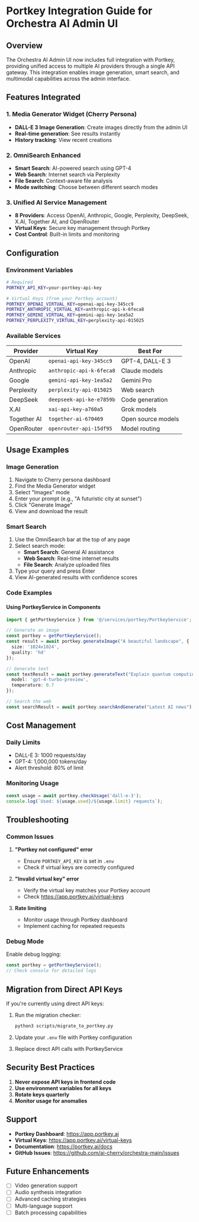# Portkey Integration Guide for Orchestra AI Admin UI

## Overview

The Orchestra AI Admin UI now includes full integration with Portkey, providing unified access to multiple AI providers through a single API gateway. This integration enables image generation, smart search, and multimodal capabilities across the admin interface.

## Features Integrated

### 1. Media Generator Widget (Cherry Persona)
- **DALL-E 3 Image Generation**: Create images directly from the admin UI
- **Real-time generation**: See results instantly
- **History tracking**: View recent creations

### 2. OmniSearch Enhanced
- **Smart Search**: AI-powered search using GPT-4
- **Web Search**: Internet search via Perplexity
- **File Search**: Context-aware file analysis
- **Mode switching**: Choose between different search modes

### 3. Unified AI Service Management
- **8 Providers**: Access OpenAI, Anthropic, Google, Perplexity, DeepSeek, X.AI, Together AI, and OpenRouter
- **Virtual Keys**: Secure key management through Portkey
- **Cost Control**: Built-in limits and monitoring

## Configuration

### Environment Variables

```bash
# Required
PORTKEY_API_KEY=your-portkey-api-key

# Virtual Keys (from your Portkey account)
PORTKEY_OPENAI_VIRTUAL_KEY=openai-api-key-345cc9
PORTKEY_ANTHROPIC_VIRTUAL_KEY=anthropic-api-k-6feca8
PORTKEY_GEMINI_VIRTUAL_KEY=gemini-api-key-1ea5a2
PORTKEY_PERPLEXITY_VIRTUAL_KEY=perplexity-api-015025
```

### Available Services

| Provider | Virtual Key | Best For |
|----------|------------|----------|
| OpenAI | `openai-api-key-345cc9` | GPT-4, DALL-E 3 |
| Anthropic | `anthropic-api-k-6feca8` | Claude models |
| Google | `gemini-api-key-1ea5a2` | Gemini Pro |
| Perplexity | `perplexity-api-015025` | Web search |
| DeepSeek | `deepseek-api-ke-e7859b` | Code generation |
| X.AI | `xai-api-key-a760a5` | Grok models |
| Together AI | `together-ai-670469` | Open source models |
| OpenRouter | `openrouter-api-15df95` | Model routing |

## Usage Examples

### Image Generation

1. Navigate to Cherry persona dashboard
2. Find the Media Generator widget
3. Select "Images" mode
4. Enter your prompt (e.g., "A futuristic city at sunset")
5. Click "Generate Image"
6. View and download the result

### Smart Search

1. Use the OmniSearch bar at the top of any page
2. Select search mode:
   - **Smart Search**: General AI assistance
   - **Web Search**: Real-time internet results
   - **File Search**: Analyze uploaded files
3. Type your query and press Enter
4. View AI-generated results with confidence scores

### Code Examples

#### Using PortkeyService in Components

```typescript
import { getPortkeyService } from '@/services/portkey/PortkeyService';

// Generate an image
const portkey = getPortkeyService();
const result = await portkey.generateImage("A beautiful landscape", {
  size: '1024x1024',
  quality: 'hd'
});

// Generate text
const textResult = await portkey.generateText("Explain quantum computing", {
  model: 'gpt-4-turbo-preview',
  temperature: 0.7
});

// Search the web
const searchResult = await portkey.searchAndGenerate("Latest AI news");
```

## Cost Management

### Daily Limits
- DALL-E 3: 1000 requests/day
- GPT-4: 1,000,000 tokens/day
- Alert threshold: 80% of limit

### Monitoring Usage
```typescript
const usage = await portkey.checkUsage('dall-e-3');
console.log(`Used: ${usage.used}/${usage.limit} requests`);
```

## Troubleshooting

### Common Issues

1. **"Portkey not configured" error**
   - Ensure `PORTKEY_API_KEY` is set in `.env`
   - Check if virtual keys are correctly configured

2. **"Invalid virtual key" error**
   - Verify the virtual key matches your Portkey account
   - Check https://app.portkey.ai/virtual-keys

3. **Rate limiting**
   - Monitor usage through Portkey dashboard
   - Implement caching for repeated requests

### Debug Mode

Enable debug logging:
```typescript
const portkey = getPortkeyService();
// Check console for detailed logs
```

## Migration from Direct API Keys

If you're currently using direct API keys:

1. Run the migration checker:
   ```bash
   python3 scripts/migrate_to_portkey.py
   ```

2. Update your `.env` file with Portkey configuration

3. Replace direct API calls with PortkeyService

## Security Best Practices

1. **Never expose API keys in frontend code**
2. **Use environment variables for all keys**
3. **Rotate keys quarterly**
4. **Monitor usage for anomalies**

## Support

- **Portkey Dashboard**: https://app.portkey.ai
- **Virtual Keys**: https://app.portkey.ai/virtual-keys
- **Documentation**: https://portkey.ai/docs
- **GitHub Issues**: https://github.com/ai-cherry/orchestra-main/issues

## Future Enhancements

- [ ] Video generation support
- [ ] Audio synthesis integration
- [ ] Advanced caching strategies
- [ ] Multi-language support
- [ ] Batch processing capabilities 